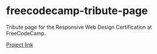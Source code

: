 # freecodecamp-tribute-page

Tribute page for the Responsive Web Design Certification at FreeCodeCamp.

[Project link](https://msfonrouge.github.io/freecodecamp-tribute-page/)
 